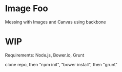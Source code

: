 Image Foo
==============

Messing with Images and Canvas using backbone

# WIP #

Requirements:
Node.js, Bower.io, Grunt

clone repo, then "npm init", "bower install", then "grunt"


